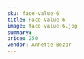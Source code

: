 ```yaml
---
sku: face-value-6
title: Face Value 6
image: face-value-6.jpg
summary:
price: 250
vendor: Annette Bezor
---
```

